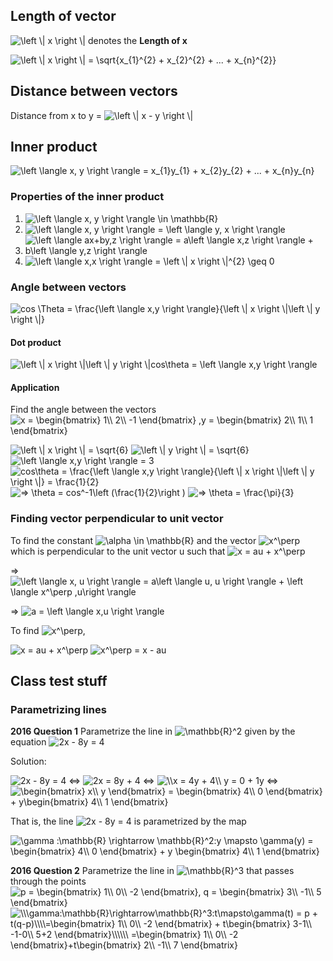 ## Length of vector

<img src="https://latex.codecogs.com/png.latex?\left&space;\|&space;x&space;\right&space;\|" title="\left \| x \right \|" /> denotes the **Length of x**

<img src="https://latex.codecogs.com/png.latex?\left&space;\|&space;x&space;\right&space;\|&space;=&space;\sqrt{x_{1}^{2}&space;&plus;&space;x_{2}^{2}&space;&plus;&space;...&space;&plus;&space;x_{n}^{2}}" title="\left \| x \right \| = \sqrt{x_{1}^{2} + x_{2}^{2} + ... + x_{n}^{2}}" />

## Distance between vectors

Distance from x to y = <img src="https://latex.codecogs.com/png.latex?\left&space;\|&space;x&space;-&space;y&space;\right&space;\|" title="\left \| x - y \right \|" />

## Inner product

<img src="https://latex.codecogs.com/png.latex?\left&space;\langle&space;x,&space;y&space;\right&space;\rangle&space;=&space;x_{1}y_{1}&space;&plus;&space;x_{2}y_{2}&space;&plus;&space;...&space;&plus;&space;x_{n}y_{n}" title="\left \langle x, y \right \rangle = x_{1}y_{1} + x_{2}y_{2} + ... + x_{n}y_{n}" />

### Properties of the inner product
1. <img src="https://latex.codecogs.com/png.latex?\left&space;\langle&space;x,&space;y&space;\right&space;\rangle&space;\in&space;\mathbb{R}" title="\left \langle x, y \right \rangle \in \mathbb{R}" />
2. <img src="https://latex.codecogs.com/png.latex?\left&space;\langle&space;x,&space;y&space;\right&space;\rangle&space;=&space;\left&space;\langle&space;y,&space;x&space;\right&space;\rangle" title="\left \langle x, y \right \rangle = \left \langle y, x \right \rangle" />
3. <img src="https://latex.codecogs.com/png.latex?\left&space;\langle&space;ax&plus;by,z&space;\right&space;\rangle&space;=&space;a\left&space;\langle&space;x,z&space;\right&space;\rangle&space;&plus;&space;b\left&space;\langle&space;y,z&space;\right&space;\rangle" title="\left \langle ax+by,z \right \rangle = a\left \langle x,z \right \rangle + b\left \langle y,z \right \rangle" />
4. <img src="https://latex.codecogs.com/png.latex?\left&space;\langle&space;x,x&space;\right&space;\rangle&space;=&space;\left&space;\|&space;x&space;\right&space;\|^{2}&space;\geq&space;0" title="\left \langle x,x \right \rangle = \left \| x \right \|^{2} \geq 0" />

### Angle between vectors

<img src="https://latex.codecogs.com/png.latex?cos&space;\theta&space;=&space;\frac{\left&space;\langle&space;x,y&space;\right&space;\rangle}{\left&space;\|&space;x&space;\right&space;\|\left&space;\|&space;y&space;\right&space;\|}" title="cos \Theta = \frac{\left \langle x,y \right \rangle}{\left \| x \right \|\left \| y \right \|}" />

#### Dot product

<img src="https://latex.codecogs.com/png.latex?\left&space;\|&space;x&space;\right&space;\|\left&space;\|&space;y&space;\right&space;\|cos\theta&space;=&space;\left&space;\langle&space;x,y&space;\right&space;\rangle" title="\left \| x \right \|\left \| y \right \|cos\theta = \left \langle x,y \right \rangle" />

#### Application

Find the angle between the vectors
<img src="https://latex.codecogs.com/png.latex?x&space;=&space;\begin{bmatrix}&space;1\\&space;2\\&space;-1&space;\end{bmatrix}&space;,y&space;=&space;\begin{bmatrix}&space;2\\&space;1\\&space;1&space;\end{bmatrix}" title="x = \begin{bmatrix} 1\\ 2\\ -1 \end{bmatrix} ,y = \begin{bmatrix} 2\\ 1\\ 1 \end{bmatrix}" />

<img src="https://latex.codecogs.com/png.latex?\left&space;\|&space;x&space;\right&space;\|&space;=&space;\sqrt{6}" title="\left \| x \right \| = \sqrt{6}" />
<img src="https://latex.codecogs.com/png.latex?\left&space;\|&space;y&space;\right&space;\|&space;=&space;\sqrt{6}" title="\left \| y \right \| = \sqrt{6}" />
<img src="https://latex.codecogs.com/png.latex?\left&space;\langle&space;x,y&space;\right&space;\rangle&space;=&space;3" title="\left \langle x,y \right \rangle = 3" />


<img src="https://latex.codecogs.com/png.latex?cos\theta&space;=&space;\frac{\left&space;\langle&space;x,y&space;\right&space;\rangle}{\left&space;\|&space;x&space;\right&space;\|\left&space;\|&space;y&space;\right&space;\|}&space;=&space;\frac{1}{2}" title="cos\theta = \frac{\left \langle x,y \right \rangle}{\left \| x \right \|\left \| y \right \|} = \frac{1}{2}" />
<img src="https://latex.codecogs.com/png.latex?=>&space;\theta&space;=&space;cos^-1\left&space;(\frac{1}{2}\right&space;)" title="=> \theta = cos^-1\left (\frac{1}{2}\right )" />
<img src="https://latex.codecogs.com/png.latex?=>&space;\theta&space;=&space;\frac{\pi}{3}" title="=> \theta = \frac{\pi}{3}" />

### Finding vector perpendicular to unit vector

To find the constant <img src="https://latex.codecogs.com/png.latex?\alpha&space;\in&space;\mathbb{R}" title="\alpha \in \mathbb{R}" /> and the vector <img src="https://latex.codecogs.com/png.latex?x^\perp" title="x^\perp" /> which is perpendicular to the unit vector u such that <img src="https://latex.codecogs.com/png.latex?x&space;=&space;au&space;&plus;&space;x^\perp" title="x = au + x^\perp" />

=> <img src="https://latex.codecogs.com/png.latex?\left&space;\langle&space;x,&space;u&space;\right&space;\rangle&space;=&space;a\left&space;\langle&space;u,&space;u&space;\right&space;\rangle&space;&plus;&space;\left&space;\langle&space;x^\perp&space;,u\right&space;\rangle" title="\left \langle x, u \right \rangle = a\left \langle u, u \right \rangle + \left \langle x^\perp ,u\right \rangle" />

=> <img src="https://latex.codecogs.com/png.latex?a&space;=&space;\left&space;\langle&space;x,u&space;\right&space;\rangle" title="a = \left \langle x,u \right \rangle" />

To find <img src="https://latex.codecogs.com/png.latex?x^\perp" title="x^\perp" />, 

<img src="https://latex.codecogs.com/png.latex?x&space;=&space;au&space;&plus;&space;x^\perp" title="x = au + x^\perp" />
<img src="https://latex.codecogs.com/png.latex?x^\perp&space;=&space;x&space;-&space;au" title="x^\perp = x - au" />

## Class test stuff
### Parametrizing lines

**2016 Question 1**
Parametrize the line in <img src="https://latex.codecogs.com/png.latex?\mathbb{R}^2" title="\mathbb{R}^2" /> given by the equation <img src="https://latex.codecogs.com/png.latex?2x&space;-&space;8y&space;=&space;4" title="2x - 8y = 4" />

Solution:

<img src="https://latex.codecogs.com/png.latex?2x&space;-&space;8y&space;=&space;4" title="2x - 8y = 4" />
<=>
<img src="https://latex.codecogs.com/png.latex?&space;2x&space;=&space;8y&space;&plus;&space;4" title="2x = 8y + 4" />
<=>
<img src="https://latex.codecogs.com/png.latex?\\x&space;=&space;4y&space;&plus;&space;4\\&space;y&space;=&space;0&space;&plus;&space;1y" title="\\x = 4y + 4\\ y = 0 + 1y" />
<=>
<img src="https://latex.codecogs.com/png.latex?\begin{bmatrix}&space;x\\&space;y&space;\end{bmatrix}&space;=&space;\begin{bmatrix}&space;4\\&space;0&space;\end{bmatrix}&space;&plus;&space;y\begin{bmatrix}&space;4\\&space;1&space;\end{bmatrix}" title="\begin{bmatrix} x\\ y \end{bmatrix} = \begin{bmatrix} 4\\ 0 \end{bmatrix} + y\begin{bmatrix} 4\\ 1 \end{bmatrix}" />

That is, the line <img src="https://latex.codecogs.com/png.latex?2x&space;-&space;8y&space;=&space;4" title="2x - 8y = 4" /> is parametrized by the map

<img src="https://latex.codecogs.com/png.latex?\gamma&space;:\mathbb{R}&space;\rightarrow&space;\mathbb{R}^2:y&space;\mapsto&space;\gamma(y)&space;=&space;\begin{bmatrix}&space;4\\&space;0&space;\end{bmatrix}&space;&plus;&space;y&space;\begin{bmatrix}&space;4\\&space;1&space;\end{bmatrix}" title="\gamma :\mathbb{R} \rightarrow \mathbb{R}^2:y \mapsto \gamma(y) = \begin{bmatrix} 4\\ 0 \end{bmatrix} + y \begin{bmatrix} 4\\ 1 \end{bmatrix}" />

**2016 Question 2**
Parametrize the line in <img src="https://latex.codecogs.com/png.latex?\mathbb{R}^3" title="\mathbb{R}^3" /> that passes through the points
<img src="https://latex.codecogs.com/png.latex?p&space;=&space;\begin{bmatrix}&space;1\\&space;0\\&space;-2&space;\end{bmatrix},&space;q&space;=&space;\begin{bmatrix}&space;3\\&space;-1\\&space;5&space;\end{bmatrix}" title="p = \begin{bmatrix} 1\\ 0\\ -2 \end{bmatrix}, q = \begin{bmatrix} 3\\ -1\\ 5 \end{bmatrix}" />
<img src="https://latex.codecogs.com/png.latex?\\\gamma:\mathbb{R}\rightarrow\mathbb{R}^3:t\mapsto\gamma(t)&space;=&space;p&space;&plus;&space;t(q-p)\\\\=\begin{bmatrix}&space;1\\&space;0\\&space;-2&space;\end{bmatrix}&space;&plus;&space;t\begin{bmatrix}&space;3-1\\&space;-1-0\\&space;5&plus;2&space;\end{bmatrix}\\\\\\&space;=\begin{bmatrix}&space;1\\&space;0\\&space;-2&space;\end{bmatrix}&plus;t\begin{bmatrix}&space;2\\&space;-1\\&space;7&space;\end{bmatrix}" title="\\\gamma:\mathbb{R}\rightarrow\mathbb{R}^3:t\mapsto\gamma(t) = p + t(q-p)\\\\=\begin{bmatrix} 1\\ 0\\ -2 \end{bmatrix} + t\begin{bmatrix} 3-1\\ -1-0\\ 5+2 \end{bmatrix}\\\\\\ =\begin{bmatrix} 1\\ 0\\ -2 \end{bmatrix}+t\begin{bmatrix} 2\\ -1\\ 7 \end{bmatrix}" />
